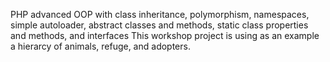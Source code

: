 PHP advanced OOP with class inheritance, polymorphism, namespaces, simple autoloader, abstract classes and methods, static class properties and methods, and interfaces
This workshop project is using as an example a hierarcy of animals, refuge, and adopters.
